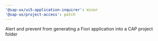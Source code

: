 ```yaml
---
'@sap-ux/ui5-application-inquirer': minor
'@sap-ux/project-access': patch
---
```


Alert and prevent from generating a Fiori application into a CAP project folder
